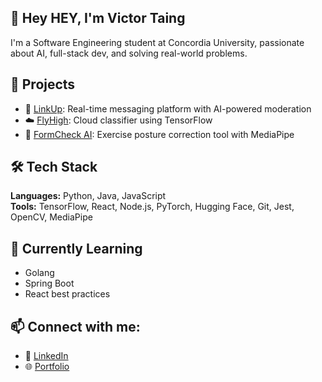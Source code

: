 ## 👋 Hey HEY, I'm Victor Taing

I'm a Software Engineering student at Concordia University, passionate about AI, full-stack dev, and solving real-world problems.

## 🚀 Projects

- 🔗 [LinkUp](https://github.com/antholim/LinkUp): Real-time messaging platform with AI-powered moderation
- ☁️ [FlyHigh](https://github.com/vtaing10/FlyHigh): Cloud classifier using TensorFlow
- 🧍 [FormCheck AI](https://devpost.com/software/fitnesscheck-ai): Exercise posture correction tool with MediaPipe

## 🛠 Tech Stack

**Languages:** Python, Java, JavaScript  
**Tools:** TensorFlow, React, Node.js, PyTorch, Hugging Face, Git, Jest, OpenCV, MediaPipe

## 🌱 Currently Learning
- Golang
- Spring Boot
- React best practices

## 📫 Connect with me:
- 💼 [LinkedIn](https://www.linkedin.com/in/victor-taing)
- 🌐 [Portfolio](https://vtaing-portfolio.netlify.app)
